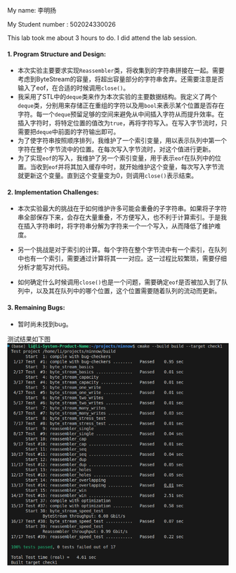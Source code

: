 My name: 李明扬

My Student number : 502024330026

This lab took me about 3 hours to do. I did attend the lab session.


#### 1. Program Structure and Design:

- 本次实验主要要求实现`Reassembler`类，将收集到的字符串拼接在一起。需要考虑到ByteStream的容量，将超出容量部分的字符串舍弃。还需要注意是否输入了eof，在合适的时候调用`close()`。
- 我采用了STL中的`deque`类来作为本次实验的主要数据结构。我定义了两个`deque`类，分别用来存储正在重组的字符以及用`bool`来表示某个位置是否存在字符。每一个`deque`预留足够的空间来避免从中间插入字符从而提升效率。在插入字符时，将特定位置的值改为`true`，再将字符写入。在写入字节流时，只需要把`deque`中前面的字符输出即可。
- 为了使字符串按照顺序排列，我维护了一个索引变量，用以表示队列中第一个字符在整个字节流中的位置。在每次写入字节流时，对这个值进行更新。
- 为了实现`eof`的写入，我维护了另一个索引变量，用于表示`eof`在队列中的位置。当收到`eof`并将其加入缓存中时，就开始维护这个变量，每次写入字节流就更新这个变量。直到这个变量变为0，则调用`close()`表示结束。


#### 2. Implementation Challenges:

- 本次实验最大的挑战在于如何维护许多可能会重叠的子字符串。如果将子字符串全部保存下来，会存在大量重叠，不方便写入，也不利于计算索引。于是我在插入字符串时，将字符串分解为字符来一个一个写入，从而降低了维护难度。

- 另一个挑战是对于索引的计算。每个字符在整个字节流中有一个索引，在队列中也有一个索引，需要通过计算将其一一对应。这一过程比较繁琐，需要仔细分析才能写对代码。

- 如何确定什么时候调用`close()`也是一个问题，需要确定`eof`是否被加入到了队列中，以及其在队列中的哪个位置，这个位置需要随着队列的流动而更新。

#### 3. Remaining Bugs:

- 暂时尚未找到bug。

测试结果如下图![avatar](pictures/check1/result.png)

